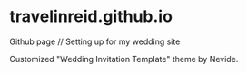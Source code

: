 travelinreid.github.io
======================

Github page // Setting up for my wedding site

Customized "Wedding Invitation Template" theme by Nevide.
